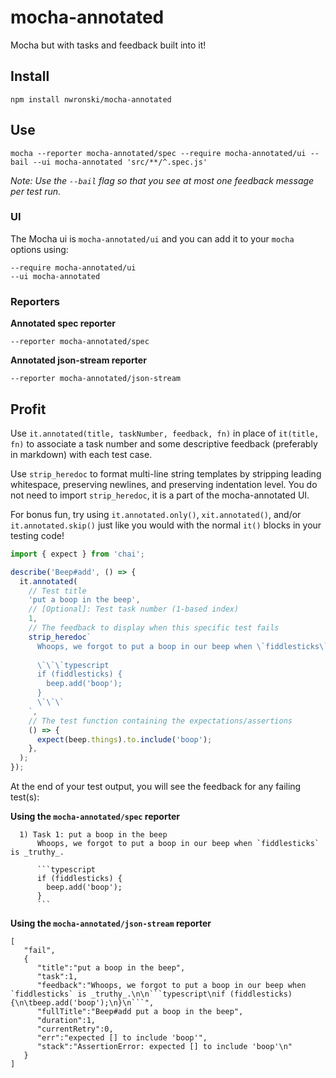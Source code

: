 # mocha-annotated
Mocha but with tasks and feedback built into it!

## Install

```
npm install nwronski/mocha-annotated
```

## Use

```
mocha --reporter mocha-annotated/spec --require mocha-annotated/ui --bail --ui mocha-annotated 'src/**/^.spec.js'
```

_Note: Use the `--bail` flag so that you see at most one feedback message per test run._

### UI

The Mocha ui is `mocha-annotated/ui` and you can add it to your `mocha` options using:

```
--require mocha-annotated/ui 
--ui mocha-annotated
```

### Reporters

**Annotated spec reporter**

```
--reporter mocha-annotated/spec
```

**Annotated json-stream reporter**

```
--reporter mocha-annotated/json-stream
```

## Profit

Use `it.annotated(title, taskNumber, feedback, fn)` in place of `it(title, fn)` to associate a task number and 
some descriptive feedback (preferably in markdown) with each test case.

Use `strip_heredoc` to format multi-line string templates by stripping leading whitespace, preserving newlines, and 
preserving indentation level. You do not need to import `strip_heredoc`, it is a part of the mocha-annotated UI.

For bonus fun, try using `it.annotated.only()`, `xit.annotated()`, and/or `it.annotated.skip()` just like you 
would with the normal `it()` blocks in your testing code!

```javascript
import { expect } from 'chai';

describe('Beep#add', () => {
  it.annotated(
    // Test title
    'put a boop in the beep',
    // [Optional]: Test task number (1-based index)
    1,
    // The feedback to display when this specific test fails
    strip_heredoc`
      Whoops, we forgot to put a boop in our beep when \`fiddlesticks\` is _truthy_.
            
      \`\`\`typescript
      if (fiddlesticks) {
        beep.add('boop');
      }
      \`\`\`
    `,
    // The test function containing the expectations/assertions
    () => {
      expect(beep.things).to.include('boop');
    },
  );
});
```

At the end of your test output, you will see the feedback for any failing test(s):

**Using the `mocha-annotated/spec` reporter**

```shell
  1) Task 1: put a boop in the beep
      Whoops, we forgot to put a boop in our beep when `fiddlesticks` is _truthy_.
            
      ```typescript
      if (fiddlesticks) {
        beep.add('boop');
      }
      ```
```

**Using the `mocha-annotated/json-stream` reporter**

```shell
[  
   "fail",
   {  
      "title":"put a boop in the beep",
      "task":1,
      "feedback":"Whoops, we forgot to put a boop in our beep when `fiddlesticks` is _truthy_.\n\n```typescript\nif (fiddlesticks) {\n\tbeep.add('boop');\n}\n```",
      "fullTitle":"Beep#add put a boop in the beep",
      "duration":1,
      "currentRetry":0,
      "err":"expected [] to include 'boop'",
      "stack":"AssertionError: expected [] to include 'boop'\n"
   }
]
```
